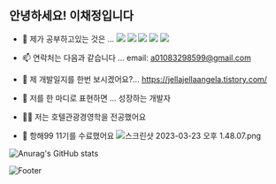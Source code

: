### 
안녕하세요! 이채정입니다
--------------
- 🌱 제가 공부하고있는 것은 ...
<img src="https://img.shields.io/badge/JavaScript-F7DF1E?style=flat&logo=JavaScript&logoColor=white"/> <img src="https://img.shields.io/badge/React-61DAFB?style=flat&logo=React&logoColor=white"/> <img src="https://img.shields.io/badge/Redux-764ABC?style=flat&logo=Redux&logoColor=white"/> <img src="https://img.shields.io/badge/Tailwind CSS-06B6D4?style=flat&logo=Tailwind CSS&logoColor=white"/> <img src="https://img.shields.io/badge/styled-components-DB7093?style=flat&logo=styled-components&logoColor=white"/>

- 📫 연락처는 다음과 같습니다 ... email: a01083298599@gmail.com  
- 🔭 제 개발일지를 한번 보시겠어요?... https://jellajellaangela.tistory.com/ 
- 👯 저를 한 마디로 표현하면 ... 성장하는 개발자
- 🤴🏻 저는 호텔관광경영학을 전공했어요
- 🚢 항해99 11기를 수료했어요
![스크린샷 2023-03-23 오후 1.48.07.png](https://s3-us-west-2.amazonaws.com/secure.notion-static.com/08bd7012-fa04-4b9b-8574-50460b77974f/%E1%84%89%E1%85%B3%E1%84%8F%E1%85%B3%E1%84%85%E1%85%B5%E1%86%AB%E1%84%89%E1%85%A3%E1%86%BA_2023-03-23_%E1%84%8B%E1%85%A9%E1%84%92%E1%85%AE_1.48.07.png)

![Anurag's GitHub stats](https://github-readme-stats.vercel.app/api?username=AngelaChaejung&show_icons=true&theme=cobalt)

![Footer](https://capsule-render.vercel.app/api?type=waving&color=auto&height=200&section=footer)

<!--
**AngelaChaejung/AngelaChaejung** is a ✨ _special_ ✨ repository because its `README.md` (this file) appears on your GitHub profile.

Here are some ideas to get you started:







- 🔭 I’m currently working on ...

- 👯 I’m looking to collaborate on ...
- 🤔 I’m looking for help with ...
- 💬 Ask me about ...
- 📫 How to reach me: ...
- 😄 Pronouns: ...
- ⚡ Fun fact: ...
-->
